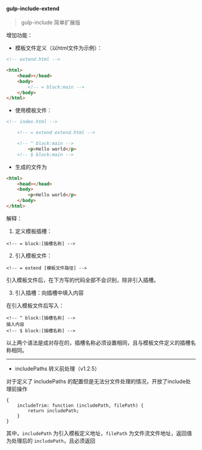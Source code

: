 #### gulp-include-extend

> gulp-include 简单扩展版

增加功能：

- 模板文件定义（以html文件为示例）：

```html
<!-- extend.html -->

<html>
    <head></head>
    <body>
        <!-- = block:main -->
    </body>
</html>
```

- 使用模板文件：

```html
<!-- index.html -->

    <!-- = extend extend.html -->

    <!-- ^ block:main -->
        <p>Hello world</p>
    <!-- $ block:main -->
```

- 生成的文件为

```html
<html>
    <head></head>
    <body>
        <p>Hello world</p>
    </body>
</html>
```

解释：

1. 定义模板插槽：

```
<!-- = block:[插槽名称] -->
```

2. 引入模板文件：

```
<!-- = extend [模板文件路径] -->
```

引入模板文件后，在下方写的代码全部不会识别，除非引入插槽。

3. 引入插槽：向插槽中填入内容

在引入模板文件后写入：

```
<!-- ^ block:[插槽名称] -->
插入内容
<!-- $ block:[插槽名称] -->
```

以上两个语法是成对存在的，插槽名称必须设置相同，且与模板文件定义的插槽名称相同。

---

- includePaths 转义前处理（v1.2.5）

对于定义了 includePaths 的配置但是无法分文件处理的情况，开放了include处理前操作

```
{
    includeTrim: function (includePath, filePath) {
        return includePath;
    }
}
```

其中，`includePath` 为引入模板定义地址，`filePath` 为文件流文件地址，返回值为处理后的 `includePath`，且必须返回